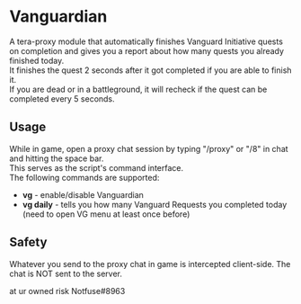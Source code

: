 # Vanguardian
A tera-proxy module that automatically finishes Vanguard Initiative quests on completion and gives you a report about how many quests you already finished today.  
It finishes the quest 2 seconds after it got completed if you are able to finish it.  
If you are dead or in a battleground, it will recheck if the quest can be completed every 5 seconds.

## Usage
While in game, open a proxy chat session by typing "/proxy" or "/8" in chat and hitting the space bar.  
This serves as the script's command interface.  
The following commands are supported:  
  
* **vg** - enable/disable Vanguardian  
* **vg daily** - tells you how many Vanguard Requests you completed today (need to open VG menu at least once before)

## Safety
Whatever you send to the proxy chat in game is intercepted client-side. The chat is NOT sent to the server.

at ur owned risk Notfuse#8963